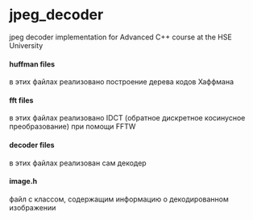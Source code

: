 # jpeg_decoder
jpeg decoder implementation for Advanced C++ course at the HSE University

#### huffman files
в этих файлах реализовано построение дерева кодов Хаффмана

#### fft files
в этих файлах реализовано IDCT (обратное дискретное косинусное преобразование) при помощи FFTW

#### decoder files
в этих файлах реализован сам декодер

#### image.h
файл с классом, содержащим информацию о декодированном изображении

